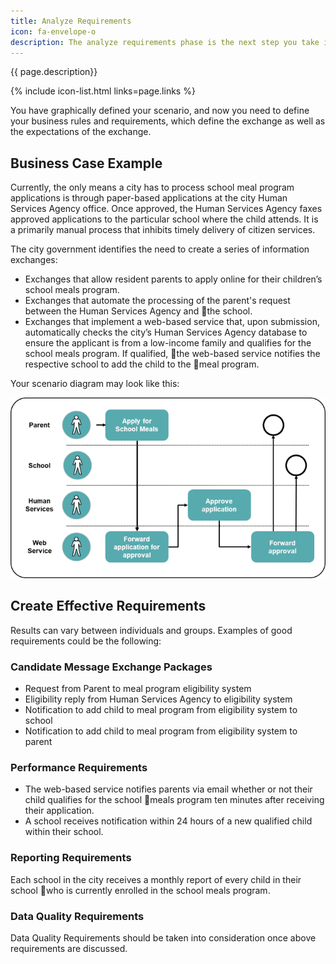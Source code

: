```yaml
---
title: Analyze Requirements
icon: fa-envelope-o
description: The analyze requirements phase is the next step you take in IEPD development.  
---
```


{{ page.description}}

{% include icon-list.html links=page.links %}

You have graphically defined your scenario, and now you need to define your business rules and requirements, which define the exchange as well as the expectations of the exchange.

## Business Case Example

Currently, the only means a city has to process school meal program applications is through paper-based applications at the city Human Services Agency office. Once approved, the Human Services Agency faxes approved applications to the particular school where the child attends. It is a primarily manual process that inhibits timely delivery of citizen services.

The city government identifies the need to create a series of information exchanges:

- Exchanges that allow resident parents to apply online for their children’s school meals program.
- Exchanges that automate the processing of the parent's request between the Human Services Agency and the school.
- Exchanges that implement a web-based service that, upon submission, automatically checks the city’s Human Services Agency database to ensure the applicant is from a low-income family and qualifies for the school meals program. If qualified, the web-based service notifies the respective school to add the child to the meal program.

Your scenario diagram may look like this:

![School Meals](assets/businessprocessdiagram03.png "School Meals")

## Create Effective Requirements

Results can vary between individuals and groups. Examples of good requirements could be the following:

### Candidate Message Exchange Packages

- Request from Parent to meal program eligibility system
- Eligibility reply from Human Services Agency to eligibility system
- Notification to add child to meal program from eligibility system to school
- Notification to add child to meal program from eligibility system to parent

### Performance Requirements

- The web-based service notifies parents via email whether or not their child qualifies for the school meals program ten minutes after receiving their application.
- A school receives notification within 24 hours of a new qualified child within their school.

### Reporting Requirements

Each school in the city receives a monthly report of every child in their school who is currently enrolled in the school meals program.

### Data Quality Requirements

Data Quality Requirements should be taken into consideration once above requirements are discussed.
